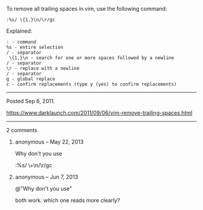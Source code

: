 To remove all trailing spaces in vim, use the following command:

```
:%s/ \{1,}\n/\r/gc
```

Explained:

```
: - command
%s - entire selection
/ - separator
 \{1,}\n - search for one or more spaces followed by a newline
/ - separator
\r - replace with a newline
/ - separator
g - global replace
c - confirm replacements (type y (yes) to confirm replacements)
```

---

Posted Sep 6, 2011.

https://www.darklaunch.com/2011/09/06/vim-remove-trailing-spaces.html

---

2 comments

<ol>
    <li>
        <div>
            anonymous &ndash; May 22, 2013
            <div>
                <p>Why don't you use </p><p>:%s/ \+\n/\r/gc</p>
            </div>
        </div>
    </li>
    <li>
        <div>
            anonymous &ndash; Jun 7, 2013
            <div>
                <p>@"Why don't you use"</p><p></p><p>both work. which one reads more clearly?</p>
            </div>
        </div>
    </li>
</ol>
